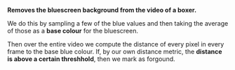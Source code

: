 ****Removes the bluescreen background from the video of a boxer.**** 

We do this by sampling a few of the blue values and then taking the average of those as a **base colour** for the bluescreen.


Then over the entire video we compute the distance of every pixel in every frame to the base blue colour. If, by our own distance metric, the **distance is above a certain threshhold**,
then we mark as forgound. 
